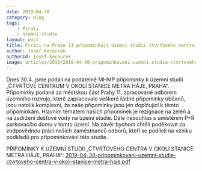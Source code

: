 ```yaml
---
date: 2019-04-30
category: blog
tags:
	- Piráti
	- územní studie
layout: post
title: Piráti na Praze 11 připomínkují územní studii čtvrťového centra v okolí stanice metra Háje
author: Josef Kocourek
authorId: josef.kocourek
image: articles/2019/2019-04-30-pripominkovani-uzemni-studie-ctvrtoveho-centra-v-okoli-stanice-metra-haje.jpg
---
```


Dnes 30.4. jsme podali na podatelně MHMP připomínky k územní studii „ČTVRŤOVÉ CENTRUM V OKOLÍ STANICE METRA HÁJE, PRAHA“. 
   Připomínky podané za městskou část Prahy 11, zpracované odborem územního rozvoje, které zapracovalo veškeré řádné připomínky občanů, jsou natolik komplexní, že naše připomínky jsou jen doplňující k těmto připomínkám. 
   Hlavním tématem našich připomínek je rezignace na zeleň a na zadržení dešťové vody na území studie. Dále nesouhlas s umístěním P+R parkovacího domu v tomto území. 
   Na závěr bychom chtěli poděkovat za zodpovědnou práci našich zaměstnanců odborů, kteří se podíleli na vzniku podkladů pro připomínkování této studie.
   
PŘIPOMÍNKY K ÚZEMNÍ STUDII „ČTVRŤOVÉHO CENTRA V OKOLÍ STANICE METRA HÁJE, PRAHA“: [2019-04-30-pripominkovani-uzemni-studie-ctvrtoveho-centra-v-okoli-stanice-metra-haje.pdf](/assets/pdf/2019-04-30-pripominkovani-uzemni-studie-ctvrtoveho-centra-v-okoli-stanice-metra-haje.pdf)
